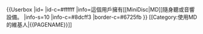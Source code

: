 {{Userbox
  |id=
  |id-c=#ffffff
  |info=這個用戶擁有[[MiniDisc|MD]]隨身聽或音響設備。
  |info-s=10
  |info-c=#8dcff3
  |border-c=#6725fb
}}
<includeonly>[[Category:使用MD的維基人|{{PAGENAME}}]]</includeonly>